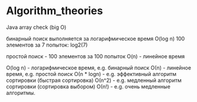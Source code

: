 # Algorithm_theories
Java array check (big O)

бинарный поиск выполняется за логарифмическое время O(log n)
100 элементов за 7 попыток: log2(7)

простой поиск - 100 элементов за 100 попыток O(n) - линейное время

O(log n) - логарифмическое время, e.g. бинарный поиск
О(n) - линейное время, e.g. простой поиск
О(n * logn) - e.g. эффективный алгоритм сортировки (быстрая сортировка)
О(n^2) - e.g. медленный алгоритм сортировки (сортировка выбором)
О(n!) - e.g. очень медленные алгоритмы.
